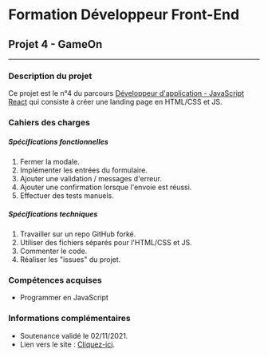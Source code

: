 # Formation Développeur Front-End
## Projet 4 - GameOn
------------
### Description du projet
Ce projet est le n°4 du parcours [Développeur d'application - JavaScript React](https://openclassrooms.com/fr/paths/516-developpeur-dapplication-javascript-react "Développeur d'application - JavaScript React") qui consiste à créer une landing page en HTML/CSS et JS.
### Cahiers des charges
##### Spécifications fonctionnelles
1. Fermer la modale.
2. Implémenter les entrées du formulaire.
3. Ajouter une validation / messages d'erreur.
4. Ajouter une confirmation lorsque l'envoie est réussi.
5. Effectuer des tests manuels.

##### Spécifications techniques
1. Travailler sur un repo GitHub forké.
2. Utiliser des fichiers séparés pour l'HTML/CSS et JS.
3. Commenter le code.
4. Réaliser les "issues" du projet.

### Compétences acquises
- Programmer en JavaScript

### Informations complémentaires
- Soutenance validé le 02/11/2021.
- Lien vers le site : [Cliquez-ici](https://sebastien-d-me.github.io/GameOn-website-FR/starterOnly/ "Cliquez-ici").
